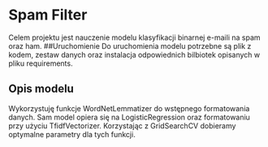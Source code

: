 # Spam Filter
Celem projektu jest nauczenie modelu klasyfikacji binarnej e-maili na spam oraz ham.
##Uruchomienie
Do uruchomienia modelu potrzebne są plik z kodem, zestaw danych oraz instalacja odpowiednich bilbiotek opisanych w pliku requirements.
## Opis modelu
Wykorzystuję funkcje WordNetLemmatizer do wstępnego formatowania danych. Sam model opiera się na LogisticRegression oraz formatowaniu przy użyciu TfidfVectorizer. Korzystając z GridSearchCV dobieramy optymalne parametry dla tych funkcji.
